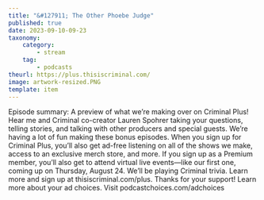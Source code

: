 ```yaml
---
title: "&#127911; The Other Phoebe Judge"
published: true
date: 2023-09-10-09-23
taxonomy:
    category:
        - stream
    tag:
        - podcasts
theurl: https://plus.thisiscriminal.com/
image: artwork-resized.PNG
template: item
---
```


Episode summary: A preview of what we&rsquo;re making over on Criminal Plus! Hear me and Criminal co-creator Lauren Spohrer taking your questions, telling stories, and talking with other producers and special guests. We&rsquo;re having a lot of fun making these bonus episodes. When you sign up for Criminal Plus, you&rsquo;ll also get ad-free listening on all of the shows we make, access to an exclusive merch store, and more. If you sign up as a Premium member, you&rsquo;ll also get to attend virtual live events&mdash;like our first one, coming up on Thursday, August 24. We&rsquo;ll be playing Criminal trivia. Learn more and sign up at thisiscriminal.com/plus. Thanks for your support! Learn more about your ad choices. Visit podcastchoices.com/adchoices
